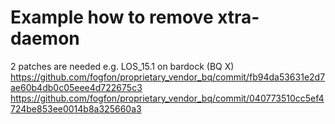 # Example how to remove xtra-daemon 
2 patches are needed e.g. LOS_15.1 on bardock (BQ X)<br>
https://github.com/fogfon/proprietary_vendor_bq/commit/fb94da53631e2d7ae60b4db0c05eee4d722675c3 <br>
https://github.com/fogfon/proprietary_vendor_bq/commit/040773510cc5ef4724be853ee0014b8a325660a3

